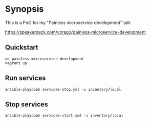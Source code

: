 # Synopsis

This is a PoC for my "Painless microservice development" talk

https://speakerdeck.com/vorago/painless-microservice-development

## Quickstart

~~~
cd painless-microservice-development
vagrant up
~~~

## Run services

~~~
ansible-playbook services-stop.yml -i inventory/local
~~~

## Stop services

~~~
ansible-playbook services-start.yml -i inventory/local
~~~
